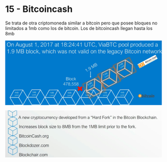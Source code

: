 # 15 - Bitcoincash

Se trata de otra criptomoneda similar a bitcoin pero que posee bloques no limitados a 1mb como los de bitcoin. Los de bitcoincash llegan hasta los 8mb

![](../../.gitbook/assets/imagen%20%28327%29.png)

![](../../.gitbook/assets/imagen%20%28326%29.png)

